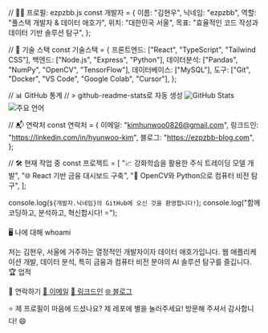 // 👨‍💻 프로필: ezpzbb.js
const 개발자 = {
  이름: "김현우",
  닉네임: "ezpzbb",
  역할: "풀스택 개발자 & 데이터 애호가",
  위치: "대한민국 서울",
  목표: "효율적인 코드 작성과 데이터 기반 솔루션 탐구",
};

// 🚀 기술 스택
const 기술스택 = {
  프론트엔드: ["React", "TypeScript", "Tailwind CSS"],
  백엔드: ["Node.js", "Express", "Python"],
  데이터분석: ["Pandas", "NumPy", "OpenCV", "TensorFlow"],
  데이터베이스: ["MySQL"],
  도구: ["Git", "Docker", "VS Code", "Google Colab", "Cursor"],
};

// 📊 GitHub 통계
// > github-readme-stats로 자동 생성
![GitHub Stats](https://github-readme-stats.vercel.app/api?username=ezpzbb&show_icons=true&theme=dracula)
![주요 언어](https://github-readme-stats.vercel.app/api/top-langs/?username=ezpzbb&layout=compact&theme=dracula)

// 📬 연락처
const 연락처 = {
  이메일: "kimhunwoo0826@gmail.com",
  링크드인: "https://linkedin.com/in/hyunwoo-kim",
  블로그: "https://ezpzbb-blog.com",
};

// 🛠️ 현재 작업 중
const 프로젝트 = [
  "📈 강화학습을 활용한 주식 트레이딩 모델 개발",
  "🌐 React 기반 금융 대시보드 구축",
  "🤖 OpenCV와 Python으로 컴퓨터 비전 탐구",
];

console.log(`${개발자.닉네임}의 GitHub에 오신 것을 환영합니다!`);
console.log("함께 코딩하고, 분석하고, 혁신합시다! ⭐");


🖥️ 나에 대해
whoami

저는 김현우, 서울에 거주하는 열정적인 개발자이자 데이터 애호가입니다. 웹 애플리케이션 개발, 데이터 분석, 특히 금융과 컴퓨터 비전 분야의 AI 솔루션 탐구를 즐깁니다.
🏆 업적

📝 연락하기
<a href="mailto:kimhunwoo0826@gmail.com">📧 이메일</a>
<a href="https://linkedin.com/in/hyunwoo-kim">💼 링크드인</a>
<a href="https://ezpzbb-blog.com">🌐 블로그</a>



⭐ 제 프로필이 마음에 드셨나요? 제 레포에 별을 눌러주세요! 방문해 주셔서 감사합니다! 😄
